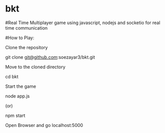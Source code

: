 # bkt

#Real Time Multiplayer game using  javascript, nodejs and  socketio for real  time communication

#How to Play:

Clone the repository

git clone git@github.com:soezayar3/bkt.git

Move to the cloned directory

cd bkt

Start the game

node app.js

(or)

npm start

Open Browser and go localhost:5000
